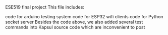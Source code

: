 ESE519 final project
This file includes:

code for arduino testing system
code for ESP32 wifi clients
code for Python socket server
Besides the code above, we also added several test commands into Kapsul source code which are inconvenient to post
